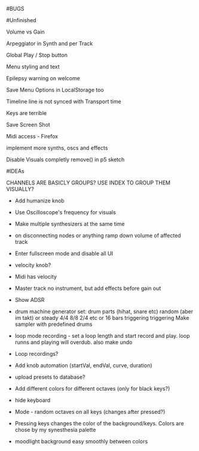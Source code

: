 #BUGS


#Unfinished



Volume vs Gain

Arpeggiator in Synth and per Track

Global Play / Stop button

Menu styling and text

Epilepsy warning on welcome

Save Menu Options in LocalStorage too

Timeline line is not synced with Transport time

Keys are terrible


Save Screen Shot

Midi access - Firefox

implement more synths, oscs and effects

Disable Visuals completly remove() in p5 sketch




#IDEAs


CHANNELS ARE BASICLY GROUPS? USE INDEX TO GROUP THEM VISUALLY?

- Add humanize knob

- Use Oscilloscope's frequency for visuals

- Make multiple synthesizers at the same time


- on disconnecting nodes or anything ramp down volume of affected track

- Enter fullscreen mode and disable all UI

- velocity knob?
- Midi has velocity

- Master track no instrument, but add effects before gain out
- Show ADSR 
- drum machine generator
  set: drum parts (hihat, snare etc) 
       random (aber im takt) or steady 4/4 8/8 2/4 etc or 16 bars triggering triggering
  Make sampler with predefined drums 
       

- loop mode recording - set a loop length and start record and play. loop runns and playing will overdub. also make undo 


- Loop recordings?
- Add knob automation (startVal, endVal, curve, duration)

- upload presets to database? 


- Add different colors for different octaves (only for black keys?)
- hide keyboard
- Mode - random octaves on all keys (changes after pressed?)
- Pressing keys changes the color of the background/keys. Colors are chose by my synesthesia palette
- moodlight background easy smoothly between colors